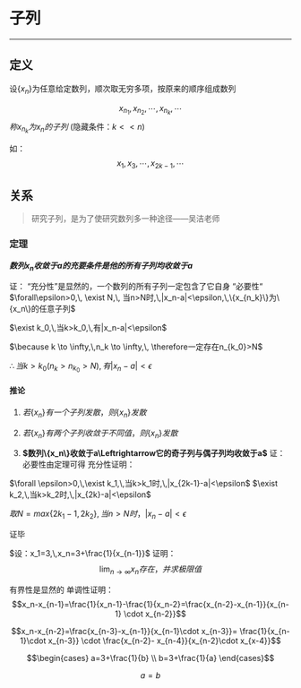# 子列

---

## 定义

设$\{x_n\}$为任意给定数列，顺次取无穷多项，按原来的顺序组成数列

$$x_{n_1},\,x_{n_2},\, \cdots ,\, x_{n_k},\, \cdots$$
$称{x_{n_k}}为{x_n}的子列$
(隐藏条件：$k<<n$)

如：
$$x_1,\, x_3,\,\cdots,\,x_{2k-1},\,\cdots$$

## 关系

> 研究子列，是为了使研究数列多一种途径——吴洁老师

### 定理
**$数列{x_n}收敛于a的充要条件是他的所有子列均收敛于a$**

证：
“充分性”是显然的，一个数列的所有子列一定包含了它自身
“必要性“
$\forall\epsilon>0,\, \exist N,\, 当n>N时,\,|x_n-a|<\epsilon,\,\{x_{n_k}\}为\{x_n\}的任意子列$

$\exist k_0,\,当k>k_0,\,有|x_n-a|<\epsilon$

$\because k \to \infty,\,n_k \to \infty,\, \therefore一定存在n_{k_0}>N$

$\therefore 当k>k_0(n_k>n_{k_0}>N),有|x_n-a|<\epsilon$

#### 推论
1. $若\{x_n\}有一个子列发散，则\{x_n\}发散$
2. $若\{x_n\}有两个子列收敛于不同值，则\{x_n\}发散$


3. **$数列\{x_n\}收敛于a\Leftrightarrow它的奇子列与偶子列均收敛于a$**
证：
必要性由定理可得
充分性证明：

$\forall \epsilon>0,\,\exist k_1,\,当k>k_1时,\,|x_{2k-1}-a|<\epsilon$
$\exist k_2,\,当k>k_2时,\,|x_{2k}-a|<\epsilon$

$取N=max\{2k_1-1,\,2k_2\},\,当n>N时，|x_n-a|<\epsilon$

证毕

$设：x_1=3,\,x_n=3+\frac{1}{x_{n-1}}$
证明：
$$\lim_{n\to \infty}x_n存在，并求极限值$$

有界性是显然的
单调性证明：
$$x_n-x_{n-1}=\frac{1}{x_n-1}-\frac{1}{x_n-2}=\frac{x_{n-2}-x_{n-1}}{x_{n-1} \cdot x_{n-2}}$$

$$x_n-x_{n-2}=\frac{x_{n-3}-x_{n-1}}{x_{n-1}\cdot x_{n-3}}= \frac{1}{x_{n-1}\cdot x_{n-3}} \cdot \frac{x_{n-2}- x_{n-4}}{x_{n-2}\cdot x_{x-4}}$$

$$\begin{cases}
    a=3+\frac{1}{b} \\
    b=3+\frac{1}{a}
\end{cases}$$

$$a=b$$
